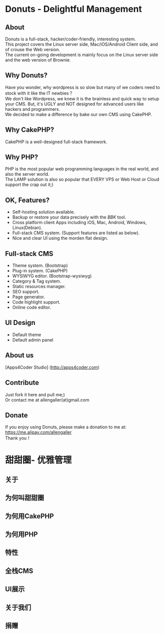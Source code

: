 Donuts - Delightful Management
================================

About
-----
Donuts is a full-stack, hacker/coder-friendly, interesting  system.   
This project covers the Linux server side, Mac/iOS/Android Client side, and of crouse the Web version.   
The current on-going development is mainly focus on the Linux server side and the web version of Brownie.   

Why Donuts?
------------
Have you wonder, why wordpress is so slow but many of we coders need to stock with it like the IT newbies？   
We don't like Wordpress, we knew it is the brainless and quick way to setup your CMS.
But, it's UGLY and NOT designed for advanced users like hackers and programmers.   
We decided to make a difference by bake our own CMS using CakePHP.   

Why CakePHP?
------------
CakePHP is a well-designed full-stack framework.

Why PHP?
--------
PHP is the most popular web programming languages in the real world, and also the server world.   
The LAMP solution is also so popular that EVERY VPS or Web Host or Cloud support the crap out it;)   

OK, Features?
-------------

* Self-hosting solution available.
* Backup or restore your data precisely with the *BBK* tool.
* Cross platform client Apps including iOS, Mac, Android, Windows, Linux(Debian).   
* Full-stack CMS system. (Support features are listed as below).    
* Nice and clear UI using the morden flat design.   

Full-stack CMS
--------------

* Theme system. (Bootstrap)
* Plug-in system. (CakePHP)
* WYSIWYG editor. (Bootstrap-wysiwyg)
* Category & Tag system.
* Static resources manager.
* SEO support.
* Page generator.
* Code highlight support.
* Online code editor.

UI Design
---------

* Default theme   
* Default admin panel   

About us
--------
[Apps4Coder Studio] (http://apps4coder.com)

Contribute
----------
Just fork it here and pull me;)   
Or contact me at allengaller(at)gmail.com   

Donate
------
If you enjoy using Donuts, please make a donation to me at:   
https://me.alipay.com/allengaller   
Thank you！   

# 甜甜圈- 优雅管理 #

关于
----

为何叫甜甜圈
----------

为何用CakePHP
-------------

为何用PHP
---------

特性
----

全栈CMS
-------

UI展示
------

关于我们
--------

捐赠
----

